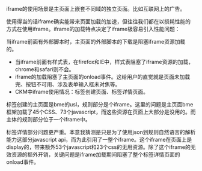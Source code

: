 iframe的使用场景是主页面上嵌套不同域的独立页面。比如互联网上的广告。  

使用得当的话iframe确实能带来页面加载的加速，但往往我们都在以损耗性能的方式在使用iframe。iframe的加载特点决定了iframe极容易引入性能问题：  

当iframe前面有外部脚本时，主页面的外部脚本的下载是阻塞iframe资源加载的。
* 当iframe前面有样式表，在firefox和IE中，样式表阻塞了iframe资源的加载，chrome和safari则不会。
* iframe的加载阻塞了主页面的onload事件。这给用户的直觉就是页面未加载完、按钮不可用、涉及表单输入框未对焦等。
* CKM中iframe使用情况：标签创建页面、标签详情页面。

标签创建的主页面是bme的usl，规则部分是个iframe。这里的问题是主页面bme框架加载了45个CSS、73个javascript，而这些资源在页面上大部分是没用的。而主体的规则部分位于一个iframe中。  

标签详情部分问题更严重。本意我猜测是只是为了使用json到规则自然语言的解析能力这部分javascript api，而为此引用了一整个iframe。这个iframe在页面上是display的，带来额外53个javascript和23个css的无用资源。除了这个iframe的无效资源的额外开销，关键问题是iframe加载期间阻塞了整个标签详情页面的onload事件。  
